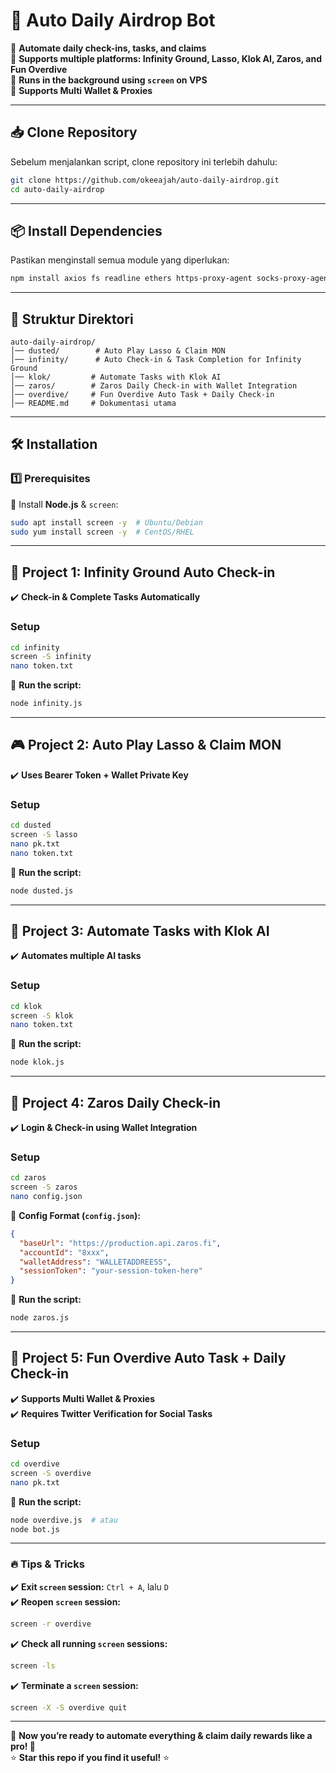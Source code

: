 # 🚀 **Auto Daily Airdrop Bot**  

🔹 **Automate daily check-ins, tasks, and claims**  
🔹 **Supports multiple platforms: Infinity Ground, Lasso, Klok AI, Zaros, and Fun Overdive**  
🔹 **Runs in the background using `screen` on VPS**  
🔹 **Supports Multi Wallet & Proxies**  

---

## 📥 **Clone Repository**  
Sebelum menjalankan script, clone repository ini terlebih dahulu:  

```bash
git clone https://github.com/okeeajah/auto-daily-airdrop.git  
cd auto-daily-airdrop  
```

---

## 📦 **Install Dependencies**  
Pastikan menginstall semua module yang diperlukan:  

```bash
npm install axios fs readline ethers https-proxy-agent socks-proxy-agent chalk@4 node-cron path
```

---

## 📂 **Struktur Direktori**
```
auto-daily-airdrop/
│── dusted/        # Auto Play Lasso & Claim MON
│── infinity/      # Auto Check-in & Task Completion for Infinity Ground
│── klok/         # Automate Tasks with Klok AI
│── zaros/        # Zaros Daily Check-in with Wallet Integration
│── overdive/     # Fun Overdive Auto Task + Daily Check-in
│── README.md     # Dokumentasi utama
```

---

## 🛠️ **Installation**  

### 1️⃣ **Prerequisites**  
💾 Install **Node.js** & `screen`:  

```bash
sudo apt install screen -y  # Ubuntu/Debian  
sudo yum install screen -y  # CentOS/RHEL  
```

---

## 📌 **Project 1: Infinity Ground Auto Check-in**  
✔️ **Check-in & Complete Tasks Automatically**  

### **Setup**
```bash
cd infinity  
screen -S infinity  
nano token.txt  
```
🎯 **Run the script:**  
```bash
node infinity.js  
```

---

## 🎮 **Project 2: Auto Play Lasso & Claim MON**  
✔️ **Uses Bearer Token + Wallet Private Key**  

### **Setup**
```bash
cd dusted  
screen -S lasso  
nano pk.txt  
nano token.txt  
```
🎯 **Run the script:**  
```bash
node dusted.js  
```

---

## 🤖 **Project 3: Automate Tasks with Klok AI**  
✔️ **Automates multiple AI tasks**  

### **Setup**
```bash
cd klok  
screen -S klok  
nano token.txt  
```
🎯 **Run the script:**  
```bash
node klok.js  
```

---

## 💼 **Project 4: Zaros Daily Check-in**  
✔️ **Login & Check-in using Wallet Integration**  

### **Setup**
```bash
cd zaros  
screen -S zaros  
nano config.json  
```

📜 **Config Format (`config.json`):**
```json
{
  "baseUrl": "https://production.api.zaros.fi",
  "accountId": "8xxx",
  "walletAddress": "WALLETADDREESS",
  "sessionToken": "your-session-token-here"
}
```

🎯 **Run the script:**  
```bash
node zaros.js  
```

---

## 🎯 **Project 5: Fun Overdive Auto Task + Daily Check-in**  
✔️ **Supports Multi Wallet & Proxies**  
✔️ **Requires Twitter Verification for Social Tasks**  

### **Setup**
```bash
cd overdive  
screen -S overdive  
nano pk.txt    
```

🎯 **Run the script:**  
```bash
node overdive.js  # atau  
node bot.js  
```

---

### 🔥 **Tips & Tricks**  
✔️ **Exit `screen` session:** `Ctrl + A`, lalu `D`  
✔️ **Reopen `screen` session:**  
```bash
screen -r overdive  
```
✔️ **Check all running `screen` sessions:**  
```bash
screen -ls  
```
✔️ **Terminate a `screen` session:**  
```bash
screen -X -S overdive quit  
```

---

💎 **Now you’re ready to automate everything & claim daily rewards like a pro! 🚀**  
⭐ **Star this repo if you find it useful!** ⭐
